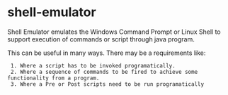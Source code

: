 # shell-emulator
Shell Emulator emulates the Windows Command Prompt or Linux Shell to support execution of commands or script through java program.

This can be useful in many ways. There may be a requirements like:

     1. Where a script has to be invoked programatically.
     2. Where a sequence of commands to be fired to achieve some functionality from a program.
     3. Where a Pre or Post scripts need to be run programatically
